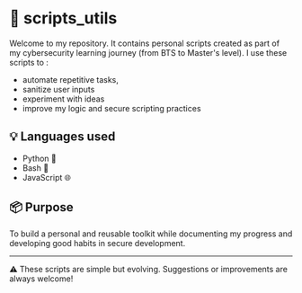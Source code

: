 # 🔐 scripts_utils

Welcome to my repository. It contains personal scripts created as part of my cybersecurity learning journey (from BTS to Master's level). I use these scripts to :

- automate repetitive tasks, 
- sanitize user inputs
- experiment with ideas
- improve my logic and secure scripting practices

## 💡 Languages used
- Python 🐍  
- Bash 🐧  
- JavaScript 🌐  

## 📦 Purpose
To build a personal and reusable toolkit while documenting my progress and developing good habits in secure development.

---

⚠️ These scripts are simple but evolving. Suggestions or improvements are always welcome!
